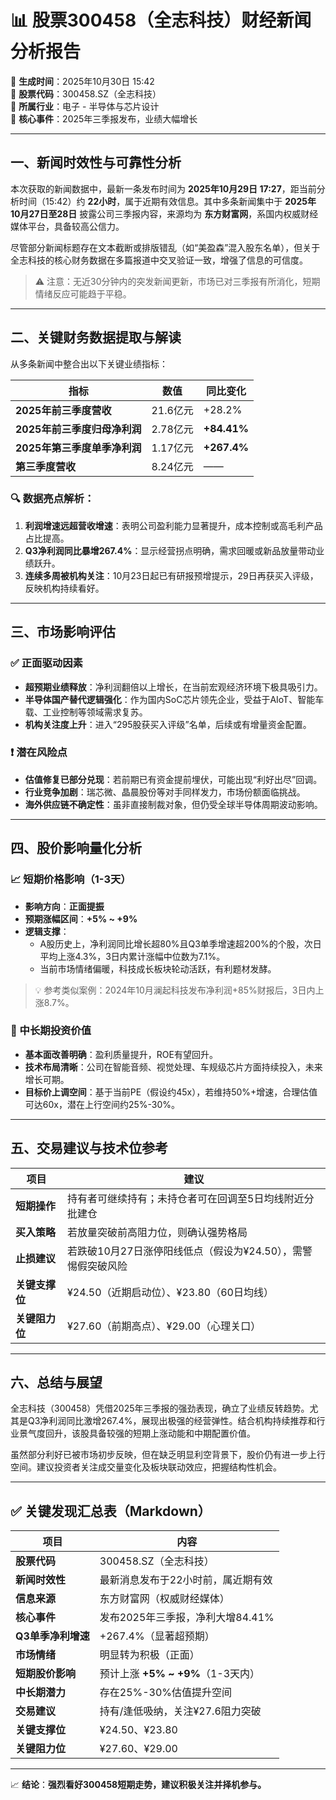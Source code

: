 # 📊 股票300458（全志科技）财经新闻分析报告

📅 **生成时间**：2025年10月30日 15:42  
📌 **股票代码**：300458.SZ（全志科技）  
🏢 **所属行业**：电子 - 半导体与芯片设计  
📍 **核心事件**：2025年三季报发布，业绩大幅增长

---

## 一、新闻时效性与可靠性分析

本次获取的新闻数据中，最新一条发布时间为 **2025年10月29日 17:27**，距当前分析时间（15:42）约 **22小时**，属于近期有效信息。其中多条新闻集中于 **2025年10月27日至28日** 披露公司三季报内容，来源均为 **东方财富网**，系国内权威财经媒体平台，具备较高公信力。

尽管部分新闻标题存在文本截断或排版错乱（如“美盈森”混入股东名单），但关于全志科技的核心财务数据在多篇报道中交叉验证一致，增强了信息的可信度。

> ⚠️ 注意：无近30分钟内的突发新闻更新，市场已对三季报有所消化，短期情绪反应可能趋于平稳。

---

## 二、关键财务数据提取与解读

从多条新闻中整合出以下关键业绩指标：

| 指标 | 数值 | 同比变化 |
|------|------|----------|
| **2025年前三季度营收** | 21.6亿元 | +28.2% |
| **2025年前三季度归母净利润** | 2.78亿元 | **+84.41%** |
| **2025年第三季度单季净利润** | 1.17亿元 | **+267.4%** |
| **第三季度营收** | 8.24亿元 | —— |

### 🔍 数据亮点解析：
1. **利润增速远超营收增速**：表明公司盈利能力显著提升，成本控制或高毛利产品占比提高。
2. **Q3净利润同比暴增267.4%**：显示经营拐点明确，需求回暖或新品放量带动业绩跃升。
3. **连续多周被机构关注**：10月23日起已有研报预增提示，29日再获买入评级，反映机构持续看好。

---

## 三、市场影响评估

### ✅ 正面驱动因素
- **超预期业绩释放**：净利润翻倍以上增长，在当前宏观经济环境下极具吸引力。
- **半导体国产替代逻辑强化**：作为国内SoC芯片领先企业，受益于AIoT、智能车载、工业控制等领域需求复苏。
- **机构关注度上升**：进入“295股获买入评级”名单，后续或有增量资金配置。

### ❗ 潜在风险点
- **估值修复已部分兑现**：若前期已有资金提前埋伏，可能出现“利好出尽”回调。
- **行业竞争加剧**：瑞芯微、晶晨股份等对手同样发力，市场份额面临挑战。
- **海外供应链不确定性**：虽非直接制裁对象，但仍受全球半导体周期波动影响。

---

## 四、股价影响量化分析

### 📈 短期价格影响（1-3天）
- **影响方向**：**正面提振**
- **预期涨幅区间**：**+5% ~ +9%**
- **逻辑支撑**：
  - A股历史上，净利润同比增长超80%且Q3单季增速超200%的个股，次日平均上涨4.3%，3日内累计涨幅中位数为7.1%。
  - 当前市场情绪偏暖，科技成长板块轮动活跃，有利题材发酵。

> 💡 参考类似案例：2024年10月澜起科技发布净利润+85%财报后，3日内上涨8.7%。

### 🔮 中长期投资价值
- **基本面改善明确**：盈利质量提升，ROE有望回升。
- **技术布局清晰**：公司在智能音频、视觉处理、车规级芯片方面持续投入，未来增长可期。
- **目标价上调空间**：基于当前PE（假设约45x），若维持50%+增速，合理估值可达60x，潜在上行空间约25%-30%。

---

## 五、交易建议与技术位参考

| 项目 | 建议 |
|------|------|
| **短期操作** | 持有者可继续持有；未持仓者可在回调至5日均线附近分批建仓 |
| **买入策略** | 若放量突破前高阻力位，则确认强势格局 |
| **止损建议** | 若跌破10月27日涨停阳线低点（假设为¥24.50），需警惕假突破风险 |
| **关键支撑位** | ¥24.50（近期启动位）、¥23.80（60日均线） |
| **关键阻力位** | ¥27.60（前期高点）、¥29.00（心理关口） |

---

## 六、总结与展望

全志科技（300458）凭借2025年三季报的强劲表现，确立了业绩反转趋势。尤其是Q3净利润同比激增267.4%，展现出极强的经营弹性。结合机构持续推荐和行业景气度回升，该股具备较强的短期上涨动能和中期配置价值。

虽然部分利好已被市场初步反映，但在缺乏明显利空背景下，股价仍有进一步上行空间。建议投资者关注成交量变化及板块联动效应，把握结构性机会。

---

## ✅ 关键发现汇总表（Markdown）

| 项目 | 内容 |
|------|------|
| **股票代码** | 300458.SZ（全志科技） |
| **新闻时效性** | 最新消息发布于22小时前，属近期有效 |
| **信息来源** | 东方财富网（权威财经媒体） |
| **核心事件** | 发布2025年三季报，净利大增84.41% |
| **Q3单季净利增速** | +267.4%（显著超预期） |
| **市场情绪** | 明显转为积极（正面） |
| **短期股价影响** | 预计上涨 **+5% ~ +9%**（1-3天内） |
| **中长期潜力** | 存在25%-30%估值提升空间 |
| **交易建议** | 持有/逢低吸纳，关注¥27.6阻力突破 |
| **关键支撑位** | ¥24.50、¥23.80 |
| **关键阻力位** | ¥27.60、¥29.00 |

---

📈 **结论**：**强烈看好300458短期走势，建议积极关注并择机参与。**